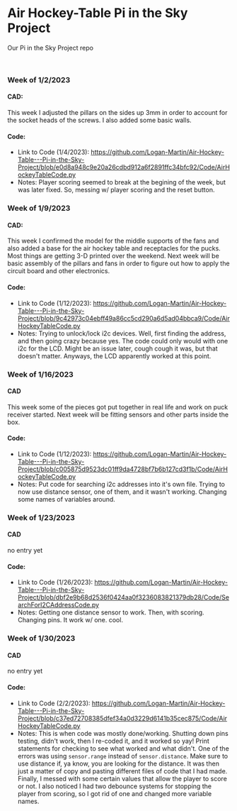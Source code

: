 # Air Hockey-Table Pi in the Sky Project
Our Pi in the Sky Project repo

&nbsp;


### Week of 1/2/2023
#### CAD:
This week I adjusted the pillars on the sides up 3mm in order to account for the socket heads of the screws. I also added some basic walls.

#### Code:
- Link to Code (1/4/2023): https://github.com/Logan-Martin/Air-Hockey-Table---Pi-in-the-Sky-Project/blob/e0d8a948c9e20a26cdbd912a6f2891ffc34bfc92/Code/AirHockeyTableCode.py
- Notes: Player scoring seemed to break at the begining of the week, but was later fixed. So, messing w/ player scoring and the reset button.



### Week of 1/9/2023
#### CAD:
This week I confirmed the model for the middle supports of the fans and also added a base for the air hockey table and receptacles for the pucks. Most things are getting 3-D printed over the weekend. Next week will be basic assembly of the pillars and fans in order to figure out how to apply the circuit board and other electronics.

#### Code:
- Link to Code (1/12/2023): https://github.com/Logan-Martin/Air-Hockey-Table---Pi-in-the-Sky-Project/blob/9c42973c04ebff49a86cc5cd290a6d5ad04bbca9/Code/AirHockeyTableCode.py
- Notes: Trying to unlock/lock i2c devices. Well, first finding the address, and then going crazy because yes. The code could only would with one i2c for the LCD. Might be an issue later, cough cough it was, but that doesn't matter. Anyways, the LCD apparently worked at this point.



### Week of 1/16/2023
#### CAD
This week some of the pieces got put together in real life and work on puck receiver started. Next week will be fitting sensors and other parts inside the box.

#### Code:
- Link to Code (1/12/2023): https://github.com/Logan-Martin/Air-Hockey-Table---Pi-in-the-Sky-Project/blob/c005875d9523dc01ff9da4728bf7b6b127cd3f1b/Code/AirHockeyTableCode.py
- Notes: Put code for searching i2c addresses into it's own file. Trying to now use distance sensor, one of them, and it wasn't working. Changing some names of variables around.


### Week of 1/23/2023
#### CAD
no entry yet

#### Code:
- Link to Code (1/26/2023): https://github.com/Logan-Martin/Air-Hockey-Table---Pi-in-the-Sky-Project/blob/dbf2e9b68d2536f0424aa0f3236083821379db28/Code/SearchForI2CAddressCode.py
- Notes: Getting one distance sensor to work. Then, with scoring. Changing pins. It work w/ one. cool.

### Week of 1/30/2023
#### CAD
no entry yet

#### Code:
- Link to Code (2/2/2023): https://github.com/Logan-Martin/Air-Hockey-Table---Pi-in-the-Sky-Project/blob/c37ed72708385dfef34a0d3229d6141b35cec875/Code/AirHockeyTableCode.py
- Notes: This is when code was mostly done/working. Shutting down pins testing, didn't work, then I re-coded it, and it worked so yay! Print statements for checking to see what worked and what didn't. One of the errors was using `` sensor.range `` instead of ``` sensor.distance ```. Make sure to use distance if, ya know, you are looking for the distance. It was then just a matter of copy and pasting different files of code that I had made. Finally, I messed with some certain values that allow the player to score or not. I also noticed I had two debounce systems for stopping the player from scoring, so I got rid of one and changed more variable names.


